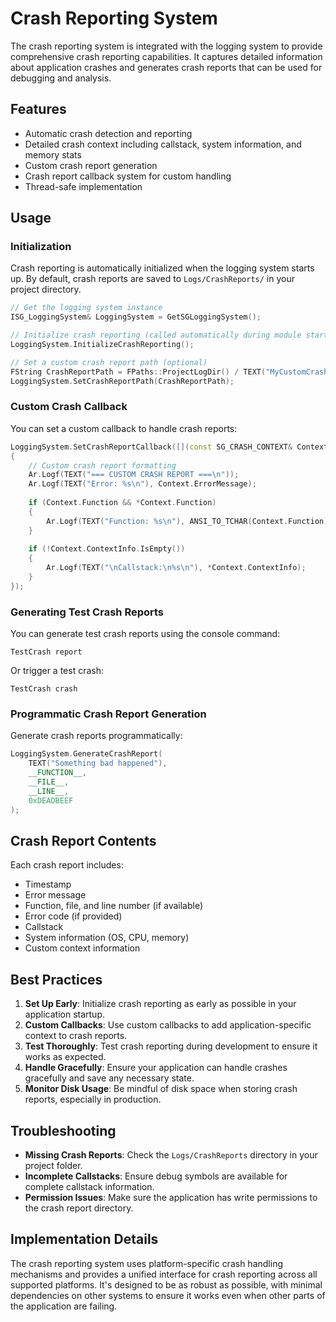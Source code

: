 # Crash Reporting System

The crash reporting system is integrated with the logging system to provide comprehensive crash reporting capabilities. It captures detailed information about application crashes and generates crash reports that can be used for debugging and analysis.

## Features

- Automatic crash detection and reporting
- Detailed crash context including callstack, system information, and memory stats
- Custom crash report generation
- Crash report callback system for custom handling
- Thread-safe implementation

## Usage

### Initialization

Crash reporting is automatically initialized when the logging system starts up. By default, crash reports are saved to `Logs/CrashReports/` in your project directory.

```cpp
// Get the logging system instance
ISG_LoggingSystem& LoggingSystem = GetSGLoggingSystem();

// Initialize crash reporting (called automatically during module startup)
LoggingSystem.InitializeCrashReporting();

// Set a custom crash report path (optional)
FString CrashReportPath = FPaths::ProjectLogDir() / TEXT("MyCustomCrashReports");
LoggingSystem.SetCrashReportPath(CrashReportPath);
```

### Custom Crash Callback

You can set a custom callback to handle crash reports:

```cpp
LoggingSystem.SetCrashReportCallback([](const SG_CRASH_CONTEXT& Context, FOutputDevice& Ar)
{
    // Custom crash report formatting
    Ar.Logf(TEXT("=== CUSTOM CRASH REPORT ===\n"));
    Ar.Logf(TEXT("Error: %s\n"), Context.ErrorMessage);
    
    if (Context.Function && *Context.Function)
    {
        Ar.Logf(TEXT("Function: %s\n"), ANSI_TO_TCHAR(Context.Function));
    }
    
    if (!Context.ContextInfo.IsEmpty())
    {
        Ar.Logf(TEXT("\nCallstack:\n%s\n"), *Context.ContextInfo);
    }
});
```

### Generating Test Crash Reports

You can generate test crash reports using the console command:

```
TestCrash report
```

Or trigger a test crash:

```
TestCrash crash
```

### Programmatic Crash Report Generation

Generate crash reports programmatically:

```cpp
LoggingSystem.GenerateCrashReport(
    TEXT("Something bad happened"),
    __FUNCTION__,
    __FILE__,
    __LINE__,
    0xDEADBEEF
);
```

## Crash Report Contents

Each crash report includes:

- Timestamp
- Error message
- Function, file, and line number (if available)
- Error code (if provided)
- Callstack
- System information (OS, CPU, memory)
- Custom context information

## Best Practices

1. **Set Up Early**: Initialize crash reporting as early as possible in your application startup.
2. **Custom Callbacks**: Use custom callbacks to add application-specific context to crash reports.
3. **Test Thoroughly**: Test crash reporting during development to ensure it works as expected.
4. **Handle Gracefully**: Ensure your application can handle crashes gracefully and save any necessary state.
5. **Monitor Disk Usage**: Be mindful of disk space when storing crash reports, especially in production.

## Troubleshooting

- **Missing Crash Reports**: Check the `Logs/CrashReports` directory in your project folder.
- **Incomplete Callstacks**: Ensure debug symbols are available for complete callstack information.
- **Permission Issues**: Make sure the application has write permissions to the crash report directory.

## Implementation Details

The crash reporting system uses platform-specific crash handling mechanisms and provides a unified interface for crash reporting across all supported platforms. It's designed to be as robust as possible, with minimal dependencies on other systems to ensure it works even when other parts of the application are failing.
